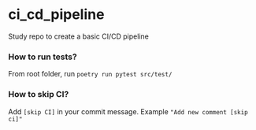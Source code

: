 # ci_cd_pipeline
Study repo to create a basic CI/CD pipeline

### How to run tests?
From root folder, run ```poetry run pytest src/test/```

### How to skip CI?
Add  ```[skip CI]``` in your commit message. Example ```"Add new comment [skip ci]"```
